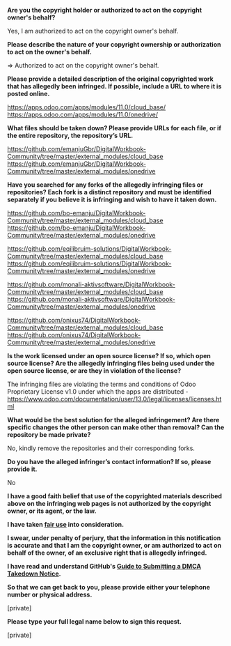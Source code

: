 **Are you the copyright holder or authorized to act on the copyright owner's behalf?**

Yes, I am authorized to act on the copyright owner's behalf.

**Please describe the nature of your copyright ownership or authorization to act on the owner's behalf.**

=> Authorized to act on the copyright owner's behalf.

**Please provide a detailed description of the original copyrighted work that has allegedly been infringed. If possible, include a URL to where it is posted online.**

https://apps.odoo.com/apps/modules/11.0/cloud_base/  
https://apps.odoo.com/apps/modules/11.0/onedrive/

**What files should be taken down? Please provide URLs for each file, or if the entire repository, the repository’s URL.**

https://github.com/emanjuGbr/DigitalWorkbook-Community/tree/master/external_modules/cloud_base  
https://github.com/emanjuGbr/DigitalWorkbook-Community/tree/master/external_modules/onedrive

**Have you searched for any forks of the allegedly infringing files or repositories? Each fork is a distinct repository and must be identified separately if you believe it is infringing and wish to have it taken down.**

https://github.com/bo-emanju/DigitalWorkbook-Community/tree/master/external_modules/cloud_base  
https://github.com/bo-emanju/DigitalWorkbook-Community/tree/master/external_modules/onedrive

https://github.com/eqilibruim-solutions/DigitalWorkbook-Community/tree/master/external_modules/cloud_base  
https://github.com/eqilibruim-solutions/DigitalWorkbook-Community/tree/master/external_modules/onedrive

https://github.com/monali-aktivsoftware/DigitalWorkbook-Community/tree/master/external_modules/cloud_base  
https://github.com/monali-aktivsoftware/DigitalWorkbook-Community/tree/master/external_modules/onedrive

https://github.com/onixus74/DigitalWorkbook-Community/tree/master/external_modules/cloud_base  
https://github.com/onixus74/DigitalWorkbook-Community/tree/master/external_modules/onedrive

**Is the work licensed under an open source license? If so, which open source license? Are the allegedly infringing files being used under the open source license, or are they in violation of the license?**

The infringing files are violating the terms and conditions of Odoo Proprietary License v1.0 under which the apps are distributed - https://www.odoo.com/documentation/user/13.0/legal/licenses/licenses.html

**What would be the best solution for the alleged infringement? Are there specific changes the other person can make other than removal? Can the repository be made private?**

No, kindly remove the repositories and their corresponding forks.

**Do you have the alleged infringer’s contact information? If so, please provide it.**

No

**I have a good faith belief that use of the copyrighted materials described above on the infringing web pages is not authorized by the copyright owner, or its agent, or the law.**

**I have taken <a href="https://www.lumendatabase.org/topics/22">fair use</a> into consideration.**

**I swear, under penalty of perjury, that the information in this notification is accurate and that I am the copyright owner, or am authorized to act on behalf of the owner, of an exclusive right that is allegedly infringed.**

**I have read and understand GitHub's <a href="https://docs.github.com/articles/guide-to-submitting-a-dmca-takedown-notice/">Guide to Submitting a DMCA Takedown Notice</a>.**

**So that we can get back to you, please provide either your telephone number or physical address.**

[private]

**Please type your full legal name below to sign this request.**

[private]
